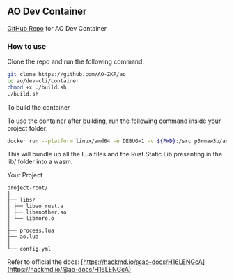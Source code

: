## AO Dev Container


[GitHub Repo](https://github.com/AO-ZKP/ao) for AO Dev Container


### How to use

Clone the repo and run the following command:

```bash
git clone https://github.com/AO-ZKP/ao
cd ao/dev-cli/container
chmod +x ./build.sh
./build.sh

```

To build the container

To use the container after building, run the following command inside your project folder:

```bash
docker run --platform linux/amd64 -e DEBUG=1 -v ${PWD}:/src p3rmaw3b/ao ao-build-module
```

This will bundle up all the Lua files and the Rust Static Lib presenting in the lib/ folder into a wasm.


Your Project

```
project-root/
│
├── libs/
│ ├── libao_rust.a
│ ├── libanother.so
│ └── libmore.o
│
├── process.lua
├── ao.lua
│
└── config.yml

```
Refer to official the docs: [https://hackmd.io/@ao-docs/H16LENGcA](https://hackmd.io/@ao-docs/H16LENGcA)
